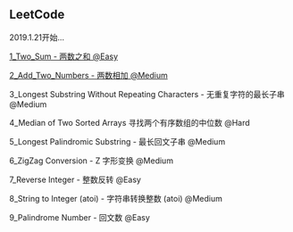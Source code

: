 ## LeetCode

2019.1.21开始...

[1_Two_Sum - 两数之和 @Easy](LeetCode/1_Two_Sum.py)

[2_Add_Two_Numbers - 两数相加 @Medium](LeetCode/2_Add_Two_Numbers.py)

3_Longest Substring Without Repeating Characters - 无重复字符的最长子串 @Medium

4_Median of Two Sorted Arrays 寻找两个有序数组的中位数 @Hard

5_Longest Palindromic Substring - 最长回文子串 @Medium

6_ZigZag Conversion - Z 字形变换 @Medium

7_Reverse Integer - 整数反转 @Easy

8_String to Integer (atoi) - 字符串转换整数 (atoi) @Medium

9_Palindrome Number - 回文数 @Easy